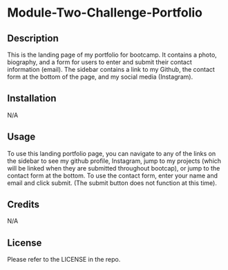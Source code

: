 # Module-Two-Challenge-Portfolio

## Description

This is the landing page of my portfolio for bootcamp. It contains a photo, biography, and a form for users to enter and submit their contact information (email). The sidebar contains a link to my Github, the contact form at the bottom of the page, and my social media (Instagram).

## Installation

N/A

## Usage

To use this landing portfolio page, you can navigate to any of the links on the sidebar to see my github profile, Instagram, jump to my projects (which will be linked when they are submitted throughout bootcap), or jump to the contact form at the bottom. To use the contact form, enter your name and email and click submit. (The submit button does not function at this time). 

## Credits

N/A

## License

Please refer to the LICENSE in the repo.